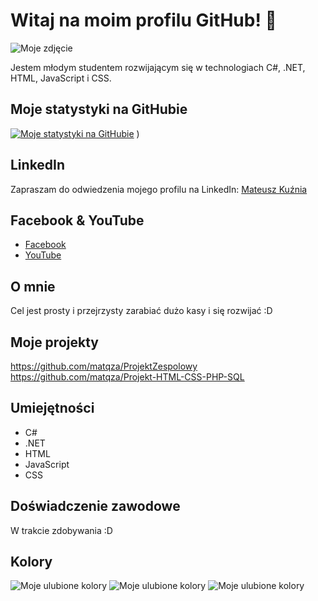 # Witaj na moim profilu GitHub! 👋

![Moje zdjęcie]([https://pbs.twimg.com/profile_images/813249288566210565/A6ygJjmU_400x400.jpg](https://media3.giphy.com/media/V4NSR1NG2p0KeJJyr5/giphy.gif))

Jestem młodym studentem rozwijającym się w technologiach C#, .NET, HTML, JavaScript i CSS.

## Moje statystyki na GitHubie
[![Moje statystyki na GitHubie](https://github-readme-stats.vercel.app/api?username=matqza)](https://github.com/anuraghazra/github-readme-stats)
)

## LinkedIn
Zapraszam do odwiedzenia mojego profilu na LinkedIn: [Mateusz Kuźnia](https://www.linkedin.com/in/mateusz-ku%C5%BAnia-4174b0269/)

## Facebook & YouTube
- [Facebook](https://www.facebook.com/mateusz.kuznia/)
- [YouTube](https://www.youtube.com/channel/UCUrs3m-i_YfRowt7f91ksmw)


## O mnie
Cel jest prosty i przejrzysty zarabiać dużo kasy i się rozwijać :D 

## Moje projekty
https://github.com/matqza/ProjektZespolowy
https://github.com/matqza/Projekt-HTML-CSS-PHP-SQL

## Umiejętności
- C#
- .NET
- HTML
- JavaScript
- CSS

## Doświadczenie zawodowe
W trakcie zdobywania :D

## Kolory

![Moje ulubione kolory](https://via.placeholder.com/150x50/FF5733/000000?text=FF5733)
![Moje ulubione kolory](https://via.placeholder.com/150x50/FFC300/000000?text=FFC300)
![Moje ulubione kolory](https://via.placeholder.com/150x50/C70039/000000?text=C70039)
